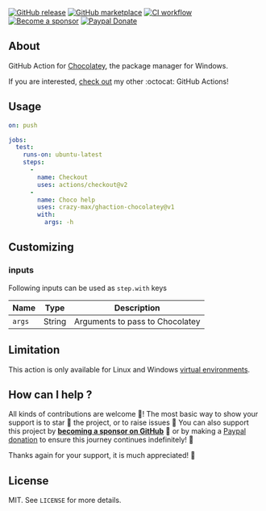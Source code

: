 [![GitHub release](https://img.shields.io/github/release/crazy-max/ghaction-chocolatey.svg?style=flat-square)](https://github.com/crazy-max/ghaction-chocolatey/releases/latest)
[![GitHub marketplace](https://img.shields.io/badge/marketplace-chocolatey--action-blue?logo=github&style=flat-square)](https://github.com/marketplace/actions/chocolatey-action)
[![CI workflow](https://img.shields.io/github/workflow/status/crazy-max/ghaction-chocolatey/test?label=ci&logo=github&style=flat-square)](https://github.com/crazy-max/ghaction-chocolatey/actions?workflow=ci)
[![Become a sponsor](https://img.shields.io/badge/sponsor-crazy--max-181717.svg?logo=github&style=flat-square)](https://github.com/sponsors/crazy-max)
[![Paypal Donate](https://img.shields.io/badge/donate-paypal-00457c.svg?logo=paypal&style=flat-square)](https://www.paypal.me/crazyws)

## About

GitHub Action for [Chocolatey](https://chocolatey.org/), the package manager for Windows.

If you are interested, [check out](https://git.io/Je09Y) my other :octocat: GitHub Actions!

## Usage

```yaml
on: push

jobs:
  test:
    runs-on: ubuntu-latest
    steps:
      -
        name: Checkout
        uses: actions/checkout@v2
      -
        name: Choco help
        uses: crazy-max/ghaction-chocolatey@v1
        with:
          args: -h
```

## Customizing

### inputs

Following inputs can be used as `step.with` keys

| Name            | Type    | Description                     |
|-----------------|---------|---------------------------------|
| `args`          | String  | Arguments to pass to Chocolatey |

## Limitation

This action is only available for Linux and Windows [virtual environments](https://help.github.com/en/articles/virtual-environments-for-github-actions#supported-virtual-environments-and-hardware-resources).

## How can I help ?

All kinds of contributions are welcome :raised_hands:! The most basic way to show your support is to star :star2: the project, or to raise issues :speech_balloon: You can also support this project by [**becoming a sponsor on GitHub**](https://github.com/sponsors/crazy-max) :clap: or by making a [Paypal donation](https://www.paypal.me/crazyws) to ensure this journey continues indefinitely! :rocket:

Thanks again for your support, it is much appreciated! :pray:

## License

MIT. See `LICENSE` for more details.
